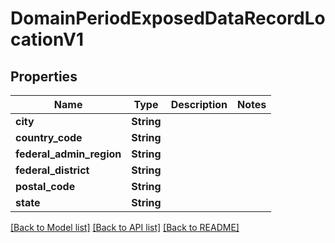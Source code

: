 # DomainPeriodExposedDataRecordLocationV1

## Properties

Name | Type | Description | Notes
------------ | ------------- | ------------- | -------------
**city** | **String** |  | 
**country_code** | **String** |  | 
**federal_admin_region** | **String** |  | 
**federal_district** | **String** |  | 
**postal_code** | **String** |  | 
**state** | **String** |  | 

[[Back to Model list]](../README.md#documentation-for-models) [[Back to API list]](../README.md#documentation-for-api-endpoints) [[Back to README]](../README.md)


